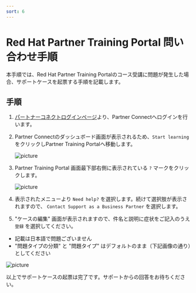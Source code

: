 ```yaml
---
sort: 6
---
```


# Red Hat Partner Training Portal 問い合わせ手順

本手順では、Red Hat Partner Training Portalのコース受講に問題が発生した場合、サポートケースを起票する手順を記載します。

## 手順

1. [パートナーコネクトログインページ](https://partnercenter.redhat.com/Dashboard_page)より、Partner Connectへログインを行います。

2. Partner Connectのダッシュボード画面が表示されるため、`Start learning` をクリックしPartner Training Portalへ移動します。

   ![picture](https://github.com/RH-OPEN/rh-open.github.io/blob/main/offering/images/ptp/001.png?raw=true)

3. Partner Training Portal 画面最下部右側に表示されている `?` マークをクリックします。

   ![picture](https://github.com/RH-OPEN/rh-open.github.io/blob/main/offering/images/ptp/case_002.png?raw=true)

4. 表示されたメニューより `Need help?` を選択します。続けて選択肢が表示されますので、 `Contact Support as a Business Partner` を選択します。

5.  "ケースの編集" 画面が表示されますので、件名と説明に症状をご記入のうえ `登録` を選択してください。
   - 記載は日本語で問題ございません
   - "問題タイプの分類" と "問題タイプ" はデフォルトのまま（下記画像の通り）としてください

   ![picture](https://github.com/RH-OPEN/rh-open.github.io/blob/main/offering/images/ptp/case_003.png?raw=true)


以上でサポートケースの起票は完了です。サポートからの回答をお待ちください。